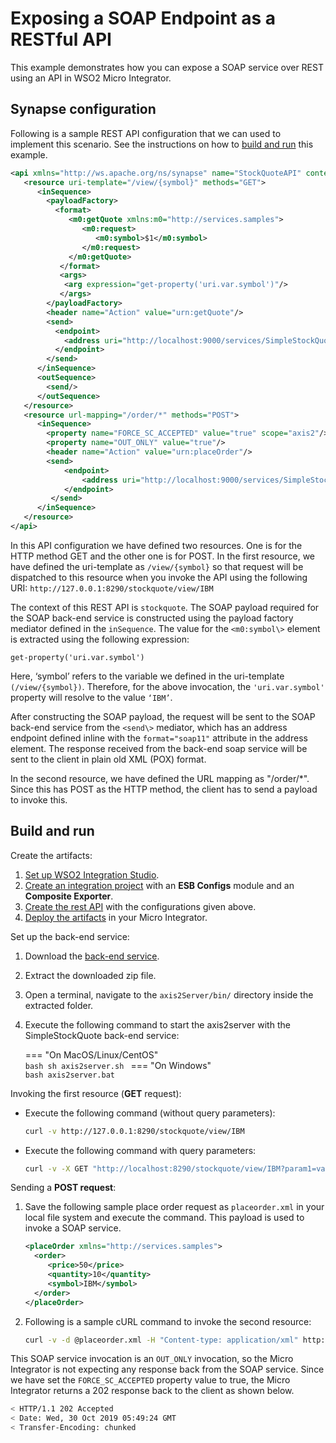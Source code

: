 # Exposing a SOAP Endpoint as a RESTful API
    
This example demonstrates how you can expose a SOAP service over REST using an API in WSO2 Micro Integrator.
    
## Synapse configuration
    
Following is a sample REST API configuration that we can used to implement this scenario. See the instructions on how to [build and run](#build-and-run) this example.
        
```xml
<api xmlns="http://ws.apache.org/ns/synapse" name="StockQuoteAPI" context="/stockquote">
   <resource uri-template="/view/{symbol}" methods="GET">
      <inSequence>
        <payloadFactory>
          <format>
             <m0:getQuote xmlns:m0="http://services.samples">
                <m0:request>
                   <m0:symbol>$1</m0:symbol>
                </m0:request>
             </m0:getQuote>
           </format>
           <args>
            <arg expression="get-property('uri.var.symbol')"/>
           </args>
        </payloadFactory>
        <header name="Action" value="urn:getQuote"/>
        <send>
          <endpoint>
            <address uri="http://localhost:9000/services/SimpleStockQuoteService" format="soap11"/>
          </endpoint>
        </send>
      </inSequence>
      <outSequence>
        <send/>
      </outSequence>
   </resource>
   <resource url-mapping="/order/*" methods="POST">
      <inSequence>
        <property name="FORCE_SC_ACCEPTED" value="true" scope="axis2"/>
        <property name="OUT_ONLY" value="true"/>
        <header name="Action" value="urn:placeOrder"/>
        <send>
            <endpoint>
                <address uri="http://localhost:9000/services/SimpleStockQuoteService" format="soap11"/>
            </endpoint>
         </send>
      </inSequence>      
   </resource>
</api>
```

In this API configuration we have defined two resources. One is for the HTTP method GET and the other one is for POST. In the first resource, we have defined the uri-template as `/view/{symbol}` so that request will be dispatched to this resource when you invoke the API using the following URI: `http://127.0.0.1:8290/stockquote/view/IBM`
    
The context of this REST API is `stockquote`. The SOAP payload required for the SOAP back-end service is constructed using the payload factory mediator defined in the `inSequence`. The value for the `<m0:symbol\>` element is extracted using the following expression:
    
`get-property('uri.var.symbol')`
    
Here, ‘symbol’ refers to the variable we defined in the uri-template `(/view/{symbol})`. Therefore, for the above invocation, the `'uri.var.symbol'` property will resolve to the value `‘IBM’`.
    
After constructing the SOAP payload, the request will be sent to the SOAP back-end service from the `<send\>` mediator, which has an address endpoint defined inline with the `format="soap11"` attribute in the address element. The response received from the back-end soap service will be sent to the client in plain old XML (POX) format.
    
In the second resource, we have defined the URL mapping as "/order/\*". Since this has POST as the HTTP method, the client has to send a payload to invoke this. 

## Build and run

Create the artifacts:

1. [Set up WSO2 Integration Studio]({{base_path}}/develop/installing-wso2-integration-studio).
2. [Create an integration project]({{base_path}}/develop/create-integration-project) with an <b>ESB Configs</b> module and an <b>Composite Exporter</b>.
3. [Create the rest API]({{base_path}}/develop/creating-artifacts/creating-an-api) with the configurations given above.
4. [Deploy the artifacts]({{base_path}}/develop/deploy-artifacts) in your Micro Integrator.

Set up the back-end service:

1. Download the [back-end service](https://github.com/wso2-docs/WSO2_EI/blob/master/Back-End-Service/axis2Server.zip).
2. Extract the downloaded zip file.
3. Open a terminal, navigate to the `axis2Server/bin/` directory inside the extracted folder.
4. Execute the following command to start the axis2server with the SimpleStockQuote back-end service:

    === "On MacOS/Linux/CentOS"   
          ```bash
          sh axis2server.sh
          ```
    === "On Windows"              
          ```bash
          axis2server.bat
          ```

Invoking the first resource (**GET** request):

- Execute the following command (without query parameters):
    ```bash
    curl -v http://127.0.0.1:8290/stockquote/view/IBM
    ```

- Execute the following command with query parameters:
    ```bash
    curl -v -X GET "http://localhost:8290/stockquote/view/IBM?param1=value1&param2=value2"
    ```

Sending a **POST request**:

1.  Save the following sample place order request as `placeorder.xml` in your local file system and execute the command. This payload is used to invoke a SOAP service.
    
      ```xml
      <placeOrder xmlns="http://services.samples">
        <order>
           <price>50</price>
           <quantity>10</quantity>
           <symbol>IBM</symbol>
        </order>
      </placeOrder>
      ```
    
2.  Following is a sample cURL command to invoke the second resource:
    
    ```bash
    curl -v -d @placeorder.xml -H "Content-type: application/xml" http://127.0.0.1:8290/stockquote/order/
    ```
 
This SOAP service invocation is an `OUT_ONLY` invocation, so the Micro Integrator is not expecting any response back from the SOAP service. Since we have set the `FORCE_SC_ACCEPTED` property value to true, the Micro Integrator returns a 202 response back to the client as shown below.
    
```bash
< HTTP/1.1 202 Accepted
< Date: Wed, 30 Oct 2019 05:49:24 GMT
< Transfer-Encoding: chunked
```    
